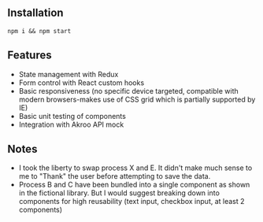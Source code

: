 ## Installation

`npm i && npm start`

## Features

- State management with Redux
- Form control with React custom hooks
- Basic responsiveness (no specific device targeted, compatible with modern browsers-makes use of CSS grid which is partially supported by IE)
- Basic unit testing of components
- Integration with Akroo API mock


## Notes

- I took the liberty to swap process X and E. It didn't make much sense to me to "Thank" the user before attempting to save the data.
- Process B and C have been bundled into a single component as shown in the fictional library. But I would suggest breaking down into components for high reusability (text input, checkbox input, at least 2 components)
